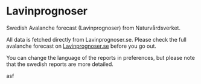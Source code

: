 # Lavinprognoser

Swedish Avalanche forecast (Lavinprognoser) from Naturvårdsverket.

All data is fetched directly from Lavinprognoser.se. Please check the full avalanche forecast on [Lavinprognoser.se](https://lavinprognoser.se) before you go out.

You can change the language of the reports in preferences, but please note that the swedish reports are more detailed.


asf